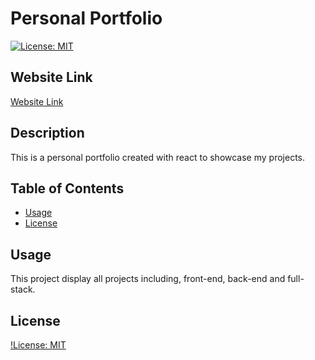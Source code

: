# Personal Portfolio

[![License: MIT](https://img.shields.io/badge/License-MIT-yellow.svg)](https://opensource.org/licenses/MIT)

## Website Link
[Website Link](https://portfolio-eta-six-75.vercel.app/)

## Description
This is a personal portfolio created with react to showcase my projects.

## Table of Contents
- [Usage](#usage)
- [License](#license)

## Usage
This project display all projects including, front-end, back-end and full-stack. 

## License
[!License: MIT](https://choosealicense.com/licenses/mit/)
